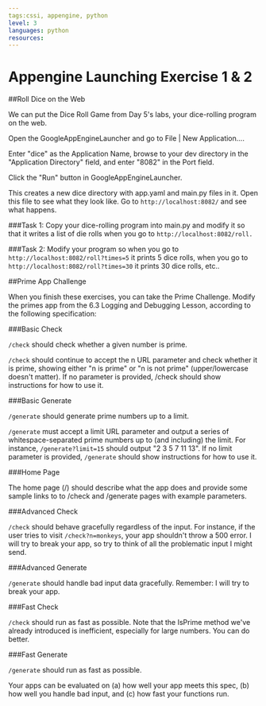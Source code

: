 ```yaml
---
tags:cssi, appengine, python
level: 3
languages: python
resources:
---
```


# Appengine Launching Exercise 1 & 2

##Roll Dice on the Web

We can put the Dice Roll Game from Day 5's labs, your dice-rolling program on the web.

Open the GoogleAppEngineLauncher and go to File | New Application....

Enter "dice" as the Application Name, browse to your dev directory in the "Application Directory" field, and enter "8082" in the Port field.

Click the "Run" button in GoogleAppEngineLauncher.

This creates a new dice directory with app.yaml and main.py files in it. Open this file to see what they look like. Go to `http://localhost:8082/` and see what happens.

###Task 1:
Copy your dice-rolling program into main.py and modify it so that it writes a list of die rolls when you go to `http://localhost:8082/roll.`

###Task 2:
Modify your program so when you go to `http://localhost:8082/roll?times=5` it prints 5 dice rolls, when you go to `http://localhost:8082/roll?times=30` it prints 30 dice rolls, etc..

##Prime App Challenge

When you finish these exercises, you can take the Prime Challenge. Modify the primes app from the 6.3 Logging and Debugging Lesson, according to the following specification:

###Basic Check

`/check` should check whether a given number is prime.

`/check` should continue to accept the n URL parameter and check whether it is prime, showing either "n is prime" or "n is not prime" (upper/lowercase doesn't matter).
If no parameter is provided, /check should show instructions for how to use it.

###Basic Generate

`/generate` should generate prime numbers up to a limit.

`/generate` must accept a limit URL parameter and output a series of whitespace-separated prime numbers up to (and including) the limit. For instance, `/generate?limit=15` should output "2 3 5 7 11 13".
If no limit parameter is provided, `/generate` should show instructions for how to use it.

###Home Page

The home page (/) should describe what the app does and provide some sample links to to /check and /generate pages with example parameters.

###Advanced Check

`/check` should behave gracefully regardless of the input. For instance, if the user tries to visit `/check?n=monkeys`, your app shouldn't throw a 500 error. I will try to break your app, so try to think of all the problematic input I might send.

###Advanced Generate

`/generate` should handle bad input data gracefully. Remember: I will try to break your app.

###Fast Check

`/check` should run as fast as possible. Note that the IsPrime method we've already introduced is inefficient, especially for large numbers. You can do better.

###Fast Generate

`/generate` should run as fast as possible.

Your apps can be evaluated on (a) how well your app meets this spec, (b) how well you handle bad input, and (c) how fast your functions run.
